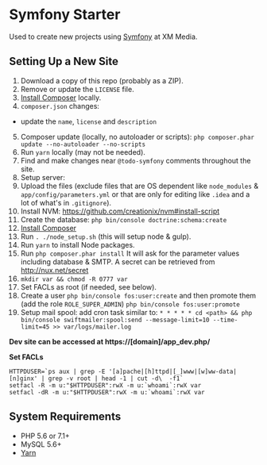 # Symfony Starter

Used to create new projects using [Symfony](http://symfony.com/) at XM Media.

## Setting Up a New Site

1. Download a copy of this repo (probably as a ZIP).
2. Remove or update the `LICENSE` file.
2. [Install Composer](https://getcomposer.org/download/) locally.
3. `composer.json` changes:
  - update the `name`, `license` and `description`
5. Composer update (locally, no autoloader or scripts): `php composer.phar update --no-autoloader --no-scripts`
6. Run `yarn` locally (may not be needed).
7. Find and make changes near `@todo-symfony` comments throughout the site.
8. Setup server:
  1. Upload the files (exclude files that are OS dependent like `node_modules` & `app/config/parameters.yml` or that are only for editing like `.idea` and a lot of what's in `.gitignore`).
  2. Install NVM: https://github.com/creationix/nvm#install-script
  3. Create the database: `php bin/console doctrine:schema:create`
  4. [Install Composer](https://getcomposer.org/download/)
  5. Run `. ./node_setup.sh` (this will setup node & gulp).
  6. Run `yarn` to install Node packages.
  7. Run `php composer.phar install` It will ask for the parameter values including database & SMTP. A secret can be retrieved from http://nux.net/secret
  8. `mkdir var && chmod -R 0777 var`
  9. Set FACLs as root (if needed, see below).
  10. Create a user `php bin/console fos:user:create` and then promote them (add the role `ROLE_SUPER_ADMIN`) `php bin/console fos:user:promote`
  11. Setup mail spool: add cron task similar to: `* * * * * cd <path> && php bin/console swiftmailer:spool:send --message-limit=10 --time-limit=45 >> var/logs/mailer.log`

**Dev site can be accessed at https://[domain]/app_dev.php/**

**Set FACLs**
```
HTTPDUSER=`ps aux | grep -E '[a]pache|[h]ttpd|[_]www|[w]ww-data|[n]ginx' | grep -v root | head -1 | cut -d\  -f1`
setfacl -R -m u:"$HTTPDUSER":rwX -m u:`whoami`:rwX var
setfacl -dR -m u:"$HTTPDUSER":rwX -m u:`whoami`:rwX var
```

## System Requirements

  - PHP 5.6 or 7.1+
  - MySQL 5.6+
  - [Yarn](https://yarnpkg.com/en/docs/install)